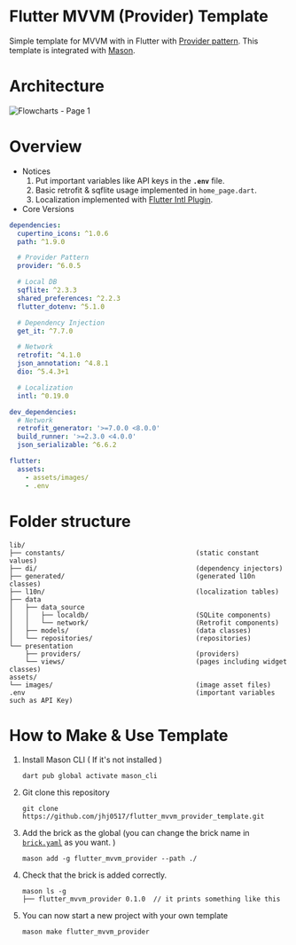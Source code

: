 # Flutter MVVM (Provider) Template
Simple template for MVVM with in Flutter with [Provider pattern](https://docs.flutter.dev/data-and-backend/state-mgmt/simple). 
This template is integrated with [Mason](https://github.com/felangel/mason).
# Architecture
![Flowcharts - Page 1](https://github.com/jhj0517/flutter-mvvm-template-provider/assets/97279763/0bc5831c-8474-4309-8416-3289db20d0e0)

# Overview
- Notices
   1. Put important variables like API keys in the **`.env`** file.
   2. Basic retrofit & sqflite usage implemented in `home_page.dart`.
   3. Localization implemented with [Flutter Intl Plugin](https://plugins.jetbrains.com/plugin/13666-flutter-intl).
- Core Versions
```yaml
dependencies:
  cupertino_icons: ^1.0.6
  path: ^1.9.0

  # Provider Pattern
  provider: ^6.0.5

  # Local DB
  sqflite: ^2.3.3
  shared_preferences: ^2.2.3
  flutter_dotenv: ^5.1.0

  # Dependency Injection
  get_it: ^7.7.0

  # Network
  retrofit: ^4.1.0
  json_annotation: ^4.8.1
  dio: ^5.4.3+1

  # Localization
  intl: ^0.19.0    

dev_dependencies:
  # Network
  retrofit_generator: '>=7.0.0 <8.0.0'
  build_runner: '>=2.3.0 <4.0.0'
  json_serializable: ^6.6.2

flutter:
  assets:
    - assets/images/
    - .env
```

# Folder structure
```folder
lib/
├── constants/                                 (static constant values)
├── di/                                        (dependency injectors)
├── generated/                                 (generated l10n classes)
├── l10n/                                      (localization tables)
├── data
│   ├── data_source
│   │   ├── localdb/                           (SQLite components)
│   │   └── network/                           (Retrofit components)
│   ├── models/                                (data classes)
│   └── repositories/                          (repositories)
└── presentation
    ├── providers/                             (providers)
    └── views/                                 (pages including widget classes)
assets/
└── images/                                    (image asset files)
.env                                           (important variables such as API Key)
```

# How to Make & Use Template
1. Install Mason CLI ( If it's not installed )
   ```
   dart pub global activate mason_cli
   ```
2. Git clone this repository
   ```
   git clone https://github.com/jhj0517/flutter_mvvm_provider_template.git
   ```
3. Add the brick as the global (you can change the brick name in [`brick.yaml`](https://github.com/jhj0517/flutter_mvvm_provider_template/blob/master/brick.yaml) as you want. )
   ```
   mason add -g flutter_mvvm_provider --path ./
   ```
4. Check that the brick is added correctly.
    ```
    mason ls -g
    ├── flutter_mvvm_provider 0.1.0  // it prints something like this
    ```
5. You can now start a new project with your own template
   ```
   mason make flutter_mvvm_provider
   ```
